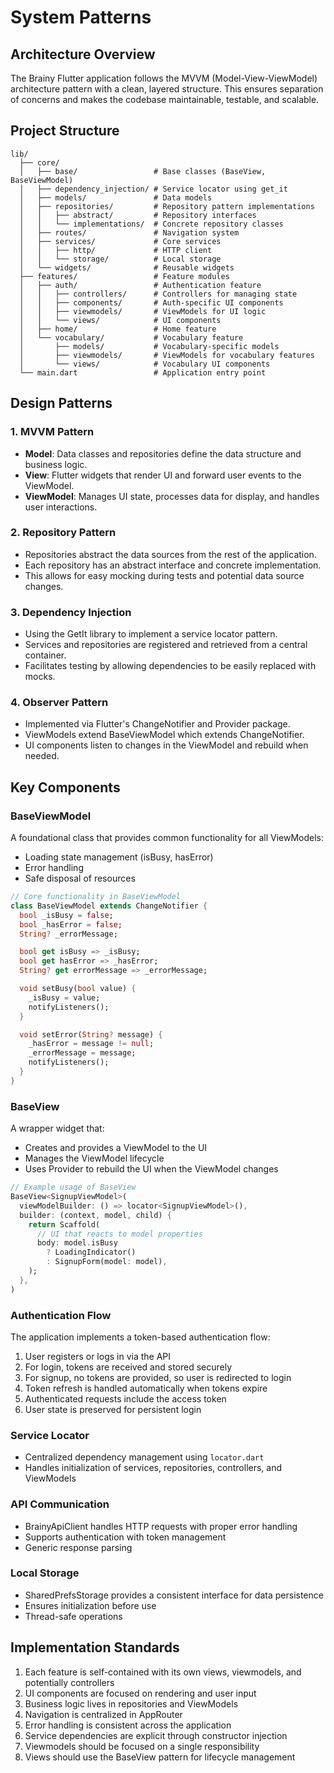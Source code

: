 # System Patterns

## Architecture Overview
The Brainy Flutter application follows the MVVM (Model-View-ViewModel) architecture pattern with a clean, layered structure. This ensures separation of concerns and makes the codebase maintainable, testable, and scalable.

## Project Structure
```
lib/
  ├── core/
  │   ├── base/                 # Base classes (BaseView, BaseViewModel)
  │   ├── dependency_injection/ # Service locator using get_it
  │   ├── models/               # Data models
  │   ├── repositories/         # Repository pattern implementations
  │   │   ├── abstract/         # Repository interfaces
  │   │   └── implementations/  # Concrete repository classes
  │   ├── routes/               # Navigation system
  │   ├── services/             # Core services
  │   │   ├── http/             # HTTP client
  │   │   └── storage/          # Local storage
  │   └── widgets/              # Reusable widgets
  ├── features/                 # Feature modules
  │   ├── auth/                 # Authentication feature
  │   │   ├── controllers/      # Controllers for managing state
  │   │   ├── components/       # Auth-specific UI components
  │   │   ├── viewmodels/       # ViewModels for UI logic
  │   │   └── views/            # UI components
  │   ├── home/                 # Home feature
  │   └── vocabulary/           # Vocabulary feature
  │       ├── models/           # Vocabulary-specific models
  │       ├── viewmodels/       # ViewModels for vocabulary features
  │       └── views/            # Vocabulary UI components
  └── main.dart                 # Application entry point
```

## Design Patterns

### 1. MVVM Pattern
- **Model**: Data classes and repositories define the data structure and business logic.
- **View**: Flutter widgets that render UI and forward user events to the ViewModel.
- **ViewModel**: Manages UI state, processes data for display, and handles user interactions.

### 2. Repository Pattern
- Repositories abstract the data sources from the rest of the application.
- Each repository has an abstract interface and concrete implementation.
- This allows for easy mocking during tests and potential data source changes.

### 3. Dependency Injection
- Using the GetIt library to implement a service locator pattern.
- Services and repositories are registered and retrieved from a central container.
- Facilitates testing by allowing dependencies to be easily replaced with mocks.

### 4. Observer Pattern
- Implemented via Flutter's ChangeNotifier and Provider package.
- ViewModels extend BaseViewModel which extends ChangeNotifier.
- UI components listen to changes in the ViewModel and rebuild when needed.

## Key Components

### BaseViewModel
A foundational class that provides common functionality for all ViewModels:
- Loading state management (isBusy, hasError)
- Error handling
- Safe disposal of resources

```dart
// Core functionality in BaseViewModel
class BaseViewModel extends ChangeNotifier {
  bool _isBusy = false;
  bool _hasError = false;
  String? _errorMessage;

  bool get isBusy => _isBusy;
  bool get hasError => _hasError;
  String? get errorMessage => _errorMessage;

  void setBusy(bool value) {
    _isBusy = value;
    notifyListeners();
  }

  void setError(String? message) {
    _hasError = message != null;
    _errorMessage = message;
    notifyListeners();
  }
}
```

### BaseView
A wrapper widget that:
- Creates and provides a ViewModel to the UI
- Manages the ViewModel lifecycle
- Uses Provider to rebuild the UI when the ViewModel changes

```dart
// Example usage of BaseView
BaseView<SignupViewModel>(
  viewModelBuilder: () => locator<SignupViewModel>(),
  builder: (context, model, child) {
    return Scaffold(
      // UI that reacts to model properties
      body: model.isBusy 
        ? LoadingIndicator() 
        : SignupForm(model: model),
    );
  },
)
```

### Authentication Flow
The application implements a token-based authentication flow:
1. User registers or logs in via the API
2. For login, tokens are received and stored securely
3. For signup, no tokens are provided, so user is redirected to login
4. Token refresh is handled automatically when tokens expire
5. Authenticated requests include the access token
6. User state is preserved for persistent login

### Service Locator
- Centralized dependency management using `locator.dart`
- Handles initialization of services, repositories, controllers, and ViewModels

### API Communication
- BrainyApiClient handles HTTP requests with proper error handling
- Supports authentication with token management
- Generic response parsing

### Local Storage
- SharedPrefsStorage provides a consistent interface for data persistence
- Ensures initialization before use
- Thread-safe operations

## Implementation Standards
1. Each feature is self-contained with its own views, viewmodels, and potentially controllers
2. UI components are focused on rendering and user input
3. Business logic lives in repositories and ViewModels
4. Navigation is centralized in AppRouter
5. Error handling is consistent across the application
6. Service dependencies are explicit through constructor injection
7. Viewmodels should be focused on a single responsibility
8. Views should use the BaseView pattern for lifecycle management 